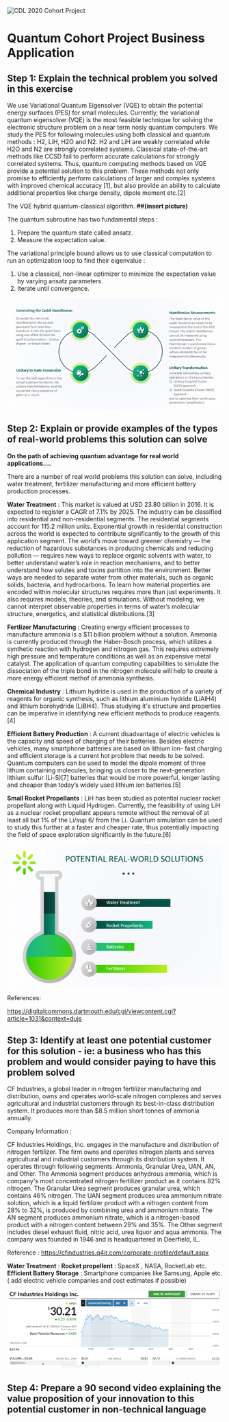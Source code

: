![CDL 2020 Cohort Project](../figures/CDL_logo.jpg)
# Quantum Cohort Project Business Application

## Step 1: Explain the technical problem you solved in this exercise

We use Variational Quantum Eigensolver (VQE) to obtain the potential energy surfaces (PES) for small molecules. Currently, the variational quantum eigensolver (VQE) is the most feasible technique for solving the electronic structure problem on a near term nosiy quantum computers. We study the PES for following molecules using both classical and quantum methods : H2, LiH, H2O and N2. H2 and LiH are weakly correlated while H2O and N2 are strongly correlated systems. Classical state-of-the-art methods like CCSD fail to perform accurate calculations for strongly correlated systems. Thus, quantum computing methods based on VQE provide a potential solution to this problem. These methods not only promise to efficiently perform calculations of larger and complex systems with improved chemical accuracy [1], but also provide an ability to calculate additional properties like charge density, dipole moment etc.[2]

The VQE hybrid quantum-classical algorithm. **##(insert picture)**

The quantum subroutine has two fundamental steps :
1) Prepare the quantum state called ansatz.
2) Measure the expectation value.

The variational principle bound allows us to use classical computation to run an optimization loop to find their eigenvalue :
1) Use a classical, non-linear optimizer to minimize the expectation value by varying ansatz parameters.
2) Iterate until convergence.

![VQE](VQE_Diagram.PNG) 



## Step 2: Explain or provide examples of the types of real-world problems this solution can solve

**On the path of achieving quantum advantage for real world applications....**

There are a number of real world problems this solution can solve, including water treatment, fertilizer manufacturing and more efficient battery production processes.

**Water Treatment** : This market is valued at USD 23.80 billion in 2016. It is expected to register a CAGR of 7.1% by 2025. The industry can be classified into residential and non-residential segments. The residential segments account for 115.2 million units. Exponential growth in residential construction across the world is expected to contribute significantly to the growth of this application segment. The world’s move toward greener chemistry — the reduction of hazardous substances in producing chemicals and reducing pollution — requires new ways to replace organic solvents with water, to better understand water’s role in reaction mechanisms, and to better understand how solutes and toxins partition into the environment. Better ways are needed to separate water from other materials, such as organic solids, bacteria, and hydrocarbons. To learn how material properties are encoded within molecular structures requires more than just experiments. It also requires models, theories, and simulations. Without modeling, we cannot interpret observable properties in terms of water’s molecular structure, energetics, and statistical distributions.[3]

**Fertlizer Manufacturing** : Creating energy efficient processes to manufacture ammonia is a $11 billion problem without a solution. Ammonia is currently produced through the Haber-Bosch process, which utilizes a synthetic reaction with hydrogen and nitrogen gas. This requires extremely high pressure and temperature conditions as well as an expensive metal catalyst. The application of quantum computing capabilities to simulate the dissociation of the triple bond in the nitrogen molecule will help to create a more energy efficient methof of ammonia synthesis.

**Chemical Industry** : Lithium hydride is used in the production of a variety of reagents for organic synthesis, such as lithium aluminium hydride (LiAlH4) and lithium borohydride (LiBH4). Thus studying it's structure and properties can be imperative in identifying new efficient methods to produce reagents.[4]

**Efficient Battery Production** : A current disadvantage of electric vehicles is the capacity and speed of charging of their batteries. Besides electric vehicles, many smartphone batteries are based on lithium ion- fast charging and efficient storage is a current hot problem that needs to be solved. Quantum computers can be used to model the dipole moment of three lithum containing molecules, bringing us closer to the next-generation lithium sulfur (Li-S)[7] batteries that would be more powerful, longer lasting and cheaper than today’s widely used lithium ion batteries.[5]

**Small Rocket Propellants** : LiH has been studied as potential nuclear rocket propellant along with Liquid Hydrogen. Currently, the feasibility of using LiH as a nuclear rocket propellant appears remote without the removal of at least all but 1% of the Li/sup 6/ from the Li. Quantum simulation can be used to study this further at a faster and cheaper rate, thus potentially impacting the field of space exploration significantly in the future.[6]




![Real World Solutions](RealWorldSolutions.PNG)

References:

https://digitalcommons.dartmouth.edu/cgi/viewcontent.cgi?article=1031&context=dujs


## Step 3: Identify at least one potential customer for this solution - ie: a business who has this problem and would consider paying to have this problem solved

CF Industries, a global leader in nitrogen fertilizer manufacturing and distribution, owns and operates world-scale nitrogen complexes and serves agricultural and industrial customers through its best-in-class distribution system. It produces more than $8.5 million short tonnes of ammonia annually.

Company Information :

CF Industries Holdings, Inc. engages in the manufacture and distribution of nitrogen fertilizer. The firm owns and operates nitrogen plants and serves agricultural and industrial customers through its distribution system. It operates through following segments: Ammonia, Granular Urea, UAN, AN, and Other. The Ammonia segment produces anhydrous ammonia, which is company's most concentrated nitrogen fertilizer product as it contains 82% nitrogen. The Granular Urea segment produces granular urea, which contains 46% nitrogen. The UAN segment produces urea ammonium nitrate solution, which is a liquid fertilizer product with a nitrogen content from 28% to 32%, is produced by combining urea and ammonium nitrate. The AN segment produces ammonium nitrate, which is a nitrogen-based product with a nitrogen content between 29% and 35%. The Other segment includes diesel exhaust fluid, nitric acid, urea liquor and aqua ammonia. The company was founded in 1946 and is headquartered in Deerfield, IL.

Reference : https://cfindustries.q4ir.com/corporate-profile/default.aspx

**Water Treatment** :
**Rocket propellent** : SpaceX , NASA, RocketLab etc.
**Efficient Battery Storage** : Smartphone companies like Samsung, Apple etc. ( add electric vehicle companies and cost estimates if possible)

![CFIndustries](CFIndustries.PNG)

## Step 4: Prepare a 90 second video explaining the value proposition of your innovation to this potential customer in non-technical language



